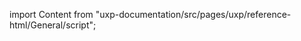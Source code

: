 
import Content from "uxp-documentation/src/pages/uxp/reference-html/General/script";

<Content query="product=xd"/>
